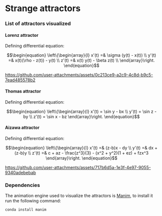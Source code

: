# Strange attractors

### List of attractors visualized
#### Lorenz attractor
Defining differential equation:
```math
\begin{equation}
\left\{\begin{array}{l}
x'(t) =& \sigma (y(t) - x(t)) \\
y'(t) =& x(t)(\rho - z(t)) - y(t) \\
z'(t) =& x(t) y(t) - \beta z(t) \\
\end{array}\right.
\end{equation}
```

https://github.com/user-attachments/assets/0c213ce9-a2c9-4c8d-b9c5-7ead485578b2

#### Thomas attractor
Defining differential equation:
```math
\begin{equation}
\left\{\begin{array}{l}
x'(t) = \sin y - bx \\
y'(t) = \sin z - by \\
z'(t) = \sin x - bz
\end{array}\right.
\end{equation}
```

#### Aizawa attractor
Defining differential equation:
```math
\begin{equation}
\left\{\begin{array}{l}
x'(t) =& (z-b)x - dy \\
y'(t) =& dx + (z-b)y \\
z'(t) =& c + az - \frac{z^3}{3} - (x^2 + y^2)(1 + ez) + fzx^3
\end{array}\right.
\end{equation}
```

https://github.com/user-attachments/assets/717b6d5a-1e3f-4e97-9055-9340adebebab

### Dependencies
The animation engine used to visualize the attractors is [Manim](https://www.manim.community/), to install it run the following command:
```
conda install manim
```


